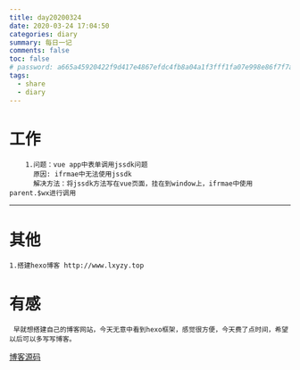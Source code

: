 ```yaml
---
title: day20200324
date: 2020-03-24 17:04:50
categories: diary
summary: 每日一记
comments: false
toc: false
# password: a665a45920422f9d417e4867efdc4fb8a04a1f3fff1fa07e998e86f7f7a27ae3
tags:
  - share
  - diary
---
```

# 工作
``` 日常
    1.问题：vue app中表单调用jssdk问题
      原因: ifrmae中无法使用jssdk
      解决方法：将jssdk方法写在vue页面，挂在到window上，ifrmae中使用parent.$wx进行调用
 ```  
***

# 其他
    1.搭建hexo博客 http://www.lxyzy.top

# 有感
     早就想搭建自己的博客网站，今天无意中看到hexo框架，感觉很方便，今天费了点时间，希望以后可以多写写博客。

<a href="Blog.rar" target="_blank">博客源码</a>



